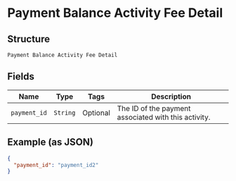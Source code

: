 
# Payment Balance Activity Fee Detail

## Structure

`Payment Balance Activity Fee Detail`

## Fields

| Name | Type | Tags | Description |
|  --- | --- | --- | --- |
| `payment_id` | `String` | Optional | The ID of the payment associated with this activity. |

## Example (as JSON)

```json
{
  "payment_id": "payment_id2"
}
```

